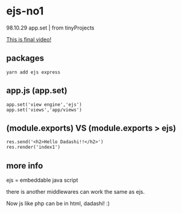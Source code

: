 # ejs-no1
98.10.29 app.set | from tinyProjects

[This is final video!](https://www.aparat.com/v/pkLx9)

## packages
```
yarn add ejs express
```
## app.js (app.set)
```
app.set('view engine','ejs')
app.set('views','app/views')
```
## (module.exports) VS (module.exports > ejs)
```
res.send('<h2>Hello Dadashi!!</h2>')
res.render('index1')
```

## more info
ejs = embeddable java script

there is another middlewares can work the same as ejs.

Now js like php can be in html, dadashi! :)
